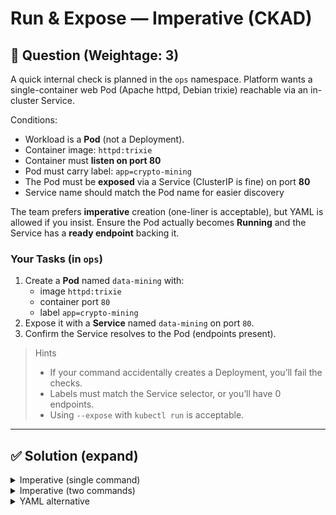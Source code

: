 # Run & Expose — Imperative (CKAD)

## 🔹 Question (Weightage: 3)

A quick internal check is planned in the `ops` namespace. Platform wants a single-container web Pod (Apache httpd, Debian trixie) reachable via an in-cluster Service.

Conditions:
- Workload is a **Pod** (not a Deployment).
- Container image: `httpd:trixie`
- Container must **listen on port 80**
- Pod must carry label: `app=crypto-mining`
- The Pod must be **exposed** via a Service (ClusterIP is fine) on port **80**
- Service name should match the Pod name for easier discovery

The team prefers **imperative** creation (one-liner is acceptable), but YAML is allowed if you insist. Ensure the Pod actually becomes **Running** and the Service has a **ready endpoint** backing it.

### Your Tasks (in `ops`)
1. Create a **Pod** named `data-mining` with:
   - image `httpd:trixie`
   - container port `80`
   - label `app=crypto-mining`
2. Expose it with a **Service** named `data-mining` on port `80`.
3. Confirm the Service resolves to the Pod (endpoints present).

> Hints
> - If your command accidentally creates a Deployment, you’ll fail the checks.
> - Labels must match the Service selector, or you’ll have 0 endpoints.
> - Using `--expose` with `kubectl run` is acceptable.

---

## ✅ Solution (expand)

<details>
<summary>Imperative (single command)</summary>

```bash
kubectl -n ops run data-mining \
  --image=httpd:trixie \
  --port=80 \
  --labels=app=crypto-mining \
  --expose \
  --restart=Never
```

</details>

<details> <summary>Imperative (two commands)</summary>

```bash
kubectl -n ops run data-mining \
  --image=httpd:trixie \
  --port=80 \
  --labels=app=crypto-mining \
  --restart=Never
```

```bash
kubectl -n ops expose pod data-mining \
  --port=80 \
  --name=data-mining
```
</details>

<details> <summary>YAML alternative</summary>

```yaml
apiVersion: v1
kind: Pod
metadata:
  name: data-mining
  namespace: ops
  labels:
    app: crypto-mining
spec:
  containers:
  - name: httpd
    image: httpd:trixie
    ports:
    - containerPort: 80
---
apiVersion: v1
kind: Service
metadata:
  name: data-mining
  namespace: ops
spec:
  selector:
    app: crypto-mining
  ports:
  - port: 80
    targetPort: 80
```
</details>
